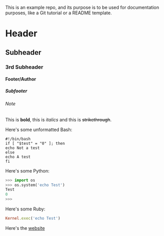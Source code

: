 This is an example repo, and its purpose is to be used for documentation purposes, like a Git tutorial or a README template.

# Header
## Subheader
### 3rd Subheader
#### Footer/Author
##### Subfooter
###### Note

This is **bold**, this is *italics* and this is ~~strikethrough~~.  

Here's some unformatted Bash:
```
#!/bin/bash
if [ "$test" = "0" ]; then
echo Not a test
else
echo A test
fi
```

Here's some Python:
```python
>>> import os
>>> os.system('echo Test')
Test
0
>>>
```

Here's some Ruby:
```ruby
Kernel.exec('echo Test')
```

Here's the [website](https://example.com)
